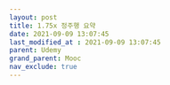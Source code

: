 ```yaml
---
layout: post
title: 1.75x 정주행 요약
date: 2021-09-09 13:07:45
last_modified_at : 2021-09-09 13:07:45
parent: Udemy
grand_parent: Mooc
nav_exclude: true
---
```

